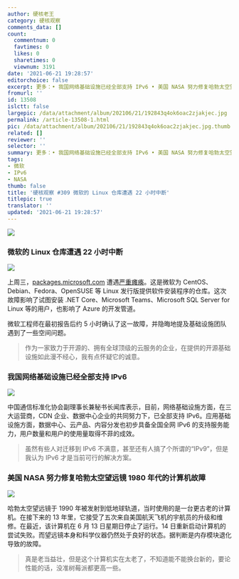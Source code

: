 ```yaml
---
author: 硬核老王
category: 硬核观察
comments_data: []
count:
  commentnum: 0
  favtimes: 0
  likes: 0
  sharetimes: 0
  viewnum: 3191
date: '2021-06-21 19:28:57'
editorchoice: false
excerpt: 更多：• 我国网络基础设施已经全部支持 IPv6 • 美国 NASA 努力修复哈勃太空望远镜 1980 年代的计算机故障
fromurl: ''
id: 13508
islctt: false
largepic: /data/attachment/album/202106/21/192843q4ok6oac2zjakjec.jpg
permalink: /article-13508-1.html
pic: /data/attachment/album/202106/21/192843q4ok6oac2zjakjec.jpg.thumb.jpg
related: []
reviewer: ''
selector: ''
summary: 更多：• 我国网络基础设施已经全部支持 IPv6 • 美国 NASA 努力修复哈勃太空望远镜 1980 年代的计算机故障
tags:
- 微软
- IPv6
- NASA
thumb: false
title: '硬核观察 #309 微软的 Linux 仓库遭遇 22 小时中断'
titlepic: true
translator: ''
updated: '2021-06-21 19:28:57'
---
```


![](/data/attachment/album/202106/21/192843q4ok6oac2zjakjec.jpg)


### 微软的 Linux 仓库遭遇 22 小时中断


![](/data/attachment/album/202106/21/192840ggppuuxeggzeujyj.jpg)


上周三，[packages.microsoft.com](http://packages.microsoft.com/) 遭遇[严重瘫痪](https://arstechnica.com/gadgets/2021/06/microsofts-linux-repositories-were-down-for-18-hours/)。这是微软为 CentOS、Debian、Fedora、OpenSUSE 等 Linux 发行版提供软件安装程序的仓库。这次故障影响了试图安装 .NET Core、Microsoft Teams、Microsoft SQL Server for Linux 等的用户，也影响了 Azure 的开发管道。


微软工程师在最初报告后约 5 小时确认了这一故障，并隐晦地提及基础设施团队遇到了一些空间问题。



> 
> 作为一家致力于开源的、拥有全球顶级的云服务的企业，在提供的开源基础设施如此漫不经心，我有点怀疑它的诚意。
> 
> 
> 


### 我国网络基础设施已经全部支持 IPv6


![](/data/attachment/album/202106/21/192842rs9rhmmt4kfzgvfh.jpg)


中国通信标准化协会副理事长兼秘书长闻库表示，目前，网络基础设施方面，在三大运营商，CDN 企业、数据中心企业的共同努力下，已全部支持 IPv6。应用基础设施方面，数据中心、云产品、内容分发也初步具备全国全网 IPv6 的支持服务能力，用户数量和用户的使用量取得不菲的成效。



> 
> 虽然有些人对迁移到 IPv6 不满意，甚至还有人搞了个所谓的“IPv9”，但是我认为 IPv6 才是当前可行的解决方案。
> 
> 
> 


### 美国 NASA 努力修复哈勃太空望远镜 1980 年代的计算机故障


![](/data/attachment/album/202106/21/192842vl4xjeltux2rul99.jpg)


哈勃太空望远镜于 1990 年被发射到低地球轨道，当时使用的是一台更古老的计算机。在接下来的 13 年里，它接受了五次来自美国航天飞机的宇航员的升级和维修。在最近，该计算机在 6 月 13 日星期日停止了运行。14 日重新启动计算机的尝试失败。而望远镜本身和科学仪器仍然处于良好的状态。据判断是内存模块退化导致的故障。



> 
> 真是老当益壮，但是这个计算机实在太老了，不知道能不能换台新的，要论性能的话，没准树莓派都更高一些。
> 
> 
>
